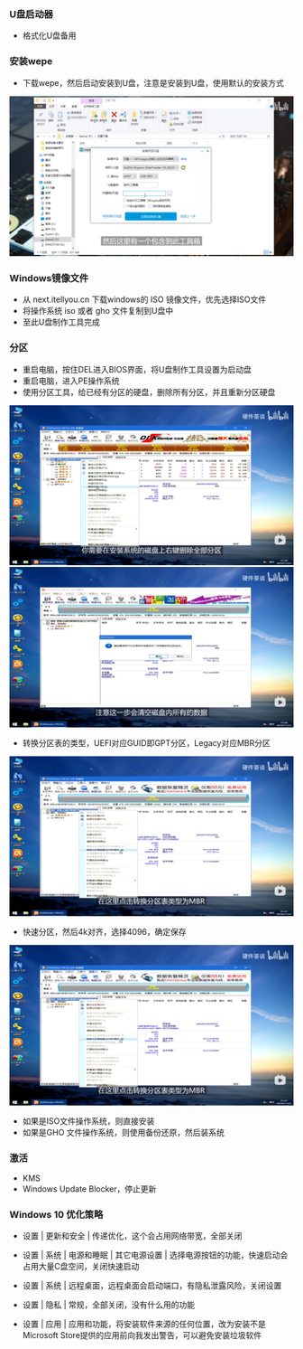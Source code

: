 ### U盘启动器

- 格式化U盘备用

### 安装wepe

- 下载wepe，然后启动安装到U盘，注意是安装到U盘，使用默认的安装方式

![img.png](image/img00.png)

### Windows镜像文件

- 从 next.itellyou.cn 下载windows的 ISO 镜像文件，优先选择ISO文件
- 将操作系统 iso 或者 gho 文件复制到U盘中
- 至此U盘制作工具完成

### 分区

- 重启电脑，按住DEL进入BIOS界面，将U盘制作工具设置为启动盘
- 重启电脑，进入PE操作系统
- 使用分区工具，给已经有分区的硬盘，删除所有分区，并且重新分区硬盘

![img.png](image/img01.png)
![img.png](image/img02.png)

- 转换分区表的类型，UEFI对应GUID即GPT分区，Legacy对应MBR分区

![img.png](image/img03.png)

- 快速分区，然后4k对齐，选择4096，确定保存

![img.png](image/img04.png)

- 如果是ISO文件操作系统，则直接安装
- 如果是GHO 文件操作系统，则使用备份还原，然后装系统

### 激活

- KMS
- Windows Update Blocker，停止更新

### Windows 10 优化策略

- 设置 | 更新和安全 | 传递优化，这个会占用网络带宽，全部关闭

- 设置 | 系统 | 电源和睡眠 | 其它电源设置 | 选择电源按钮的功能，快速启动会占用大量C盘空间，关闭快速启动

- 设置 | 系统 | 远程桌面，远程桌面会启动端口，有隐私泄露风险，关闭设置

- 设置 | 隐私 | 常规，全部关闭，没有什么用的功能

- 设置 | 应用 | 应用和功能，将安装软件来源的任何位置，改为安装不是Microsoft Store提供的应用前向我发出警告，可以避免安装垃圾软件
